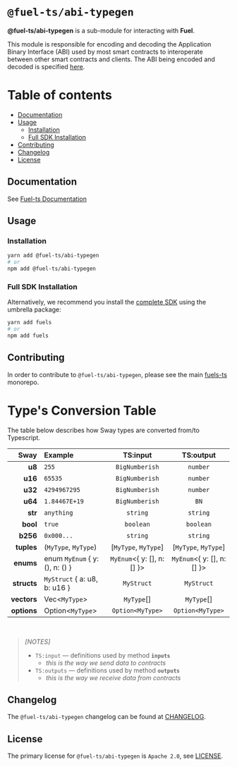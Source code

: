 # `@fuel-ts/abi-typegen`

**@fuel-ts/abi-typegen** is a sub-module for interacting with **Fuel**.

This module is responsible for encoding and decoding the Application Binary Interface (ABI) used by most smart contracts to interoperate between other smart contracts and clients. The ABI being encoded and decoded is specified [here](https://github.com/FuelLabs/fuel-specs/blob/master/specs/protocol/abi.md).

# Table of contents

- [Documentation](#documentation)
- [Usage](#usage)
  - [Installation](#installation)
  - [Full SDK Installation](#full-sdk-installation)
- [Contributing](#contributing)
- [Changelog](#changelog)
- [License](#license)

## Documentation

See [Fuel-ts Documentation](https://fuellabs.github.io/fuels-ts/packages/fuel-ts-abi-typegen/)

## Usage

### Installation

```sh
yarn add @fuel-ts/abi-typegen
# or
npm add @fuel-ts/abi-typegen
```

### Full SDK Installation

Alternatively, we recommend you install the [complete SDK](https://github.com/FuelLabs/fuels-ts) using the umbrella package:

```sh
yarn add fuels
# or
npm add fuels
```

## Contributing

In order to contribute to `@fuel-ts/abi-typegen`, please see the main [fuels-ts](https://github.com/FuelLabs/fuels-ts) monorepo.

# Type's Conversion Table

The table below describes how Sway types are converted from/to Typescript.

|        Sway | Example                        |          TS:input          |         TS:output          |
| ----------: | :----------------------------- | :------------------------: | :------------------------: |
|      **u8** | `255`                          |       `BigNumberish`       |          `number`          |
|     **u16** | `65535`                        |       `BigNumberish`       |          `number`          |
|     **u32** | `4294967295`                   |       `BigNumberish`       |          `number`          |
|     **u64** | `1.84467E+19 `                 |       `BigNumberish`       |            `BN`            |
|     **str** | `anything`                     |          `string`          |          `string`          |
|    **bool** | `true`                         |         `boolean`          |         `boolean`          |
|    **b256** | `0x000...`                     |          `string`          |          `string`          |
|  **tuples** | (`MyType`, `MyType`)           |    [`MyType`, `MyType`]    |    [`MyType`, `MyType`]    |
|   **enums** | enum `MyEnum` { y: (), n: () } | `MyEnum`<{ y: [], n: [] }> | `MyEnum`<{ y: [], n: [] }> |
| **structs** | `MyStruct` { a: u8, b: u16 }   |         `MyStruct`         |         `MyStruct`         |
| **vectors** | Vec<`MyType`>                  |         `MyType`[]         |         `MyType`[]         |
| **options** | Option<`MyType`>               |      `Option<MyType>`      |      `Option<MyType>`      |

<br/>

> _[NOTES]_
>
> - `TS:input` — definitions used by method **`inputs`**
>   - _this is the way we send data to contracts_
> - `TS:outputs` — definitions used by method **`outputs`**
>   - _this is the way we receive data from contracts_

## Changelog

The `@fuel-ts/abi-typegen` changelog can be found at [CHANGELOG](./CHANGELOG.md).

## License

The primary license for `@fuel-ts/abi-typegen` is `Apache 2.0`, see [LICENSE](./LICENSE).
